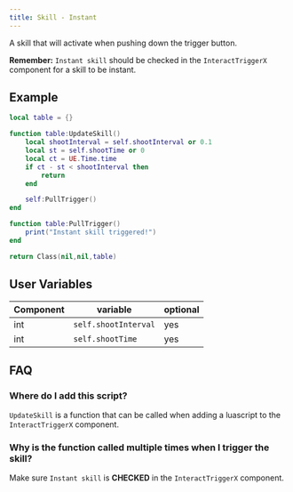 ```yaml
---
title: Skill - Instant
---
```


A skill that will activate when pushing down the trigger button.

**Remember:** `Instant skill` should be checked in the `InteractTriggerX` component for a skill to be instant.

## Example

```lua
local table = {}

function table:UpdateSkill()
	local shootInterval = self.shootInterval or 0.1
	local st = self.shootTime or 0
	local ct = UE.Time.time
	if ct - st < shootInterval then
		return
	end

	self:PullTrigger()
end

function table:PullTrigger()
	print("Instant skill triggered!")
end

return Class(nil,nil,table)
```

## User Variables

| Component   | variable    | optional    |
| ----------- | ----------- | ----------- |
| int   | `self.shootInterval` | yes |
| int   | `self.shootTime` | yes |

## FAQ

### Where do I add this script?

`UpdateSkill` is a function that can be called when adding a luascript to the `InteractTriggerX` component.

### Why is the function called multiple times when I trigger the skill?

Make sure `Instant skill` is **CHECKED** in the `InteractTriggerX` component. 
